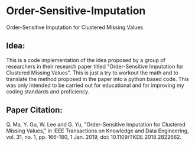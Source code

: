 # Order-Sensitive-Imputation
Order-Sensitive Imputation for Clustered Missing Values

## Idea:
This is a code implementation of the idea proposed by a group of researchers in their research paper titled "Order-Sensitive Imputation for Clustered Missing Values". This is just a try
to workout the math and to translate the method proposed in the paper into a python based code. This was only intended to be carried out for educational and for improving my coding standards
and proficiency.

## Paper Citation:

Q. Ma, Y. Gu, W. Lee and G. Yu, "Order-Sensitive Imputation for Clustered Missing Values," 
in IEEE Transactions on Knowledge and Data Engineering, vol. 31, no. 1, pp. 166-180, 1 Jan. 2019, doi: 10.1109/TKDE.2018.2822662.
